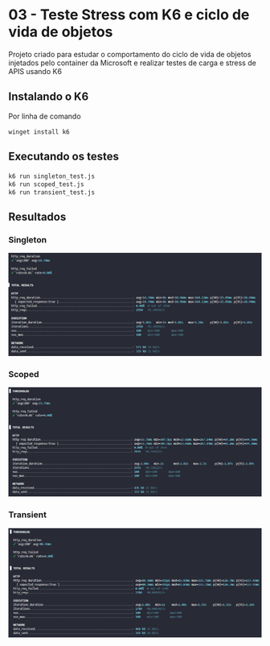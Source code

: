 # 03 - Teste Stress com K6 e ciclo de vida de objetos

Projeto criado para estudar o comportamento do ciclo de vida de objetos injetados pelo container da Microsoft e realizar testes de carga e stress de APIS usando K6

## Instalando o K6

Por linha de comando

```
winget install k6
```

## Executando os testes

```
k6 run singleton_test.js
k6 run scoped_test.js
k6 run transient_test.js
```

## Resultados 

### Singleton

![Resultados Singleton](screenshots/singleton_results.png)

### Scoped

![Resultados Scoped](screenshots/scoped_results.png)


### Transient

![Resultados Transient](screenshots/transient_result.png)